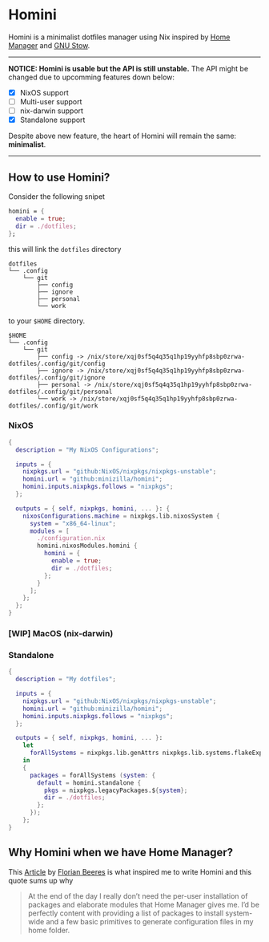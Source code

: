 # Homini

Homini is a minimalist dotfiles manager using Nix inspired by
[Home Manager](https://github.com/nix-community/home-manager) and
[GNU Stow](https://www.gnu.org/software/stow/).

***

**NOTICE: Homini is usable but the API is still unstable.**
The API might be changed due to upcomming features down below:

- [x] NixOS support
- [ ] Multi-user support
- [ ] nix-darwin support
- [x] Standalone support

Despite above new feature, the heart of Homini will remain the same: **minimalist**.

***

## How to use Homini?

Consider the following snipet

```nix
homini = {
  enable = true;
  dir = ./dotfiles;
};
```

this will link the `dotfiles` directory

```
dotfiles
└── .config
    └── git
        ├── config
        ├── ignore
        ├── personal
        └── work
```

to your `$HOME` directory.

```
$HOME
└── .config
    └── git
        ├── config -> /nix/store/xqj0sf5q4q35q1hp19yyhfp8sbp0zrwa-dotfiles/.config/git/config
        ├── ignore -> /nix/store/xqj0sf5q4q35q1hp19yyhfp8sbp0zrwa-dotfiles/.config/git/ignore
        ├── personal -> /nix/store/xqj0sf5q4q35q1hp19yyhfp8sbp0zrwa-dotfiles/.config/git/personal
        └── work -> /nix/store/xqj0sf5q4q35q1hp19yyhfp8sbp0zrwa-dotfiles/.config/git/work
```

### NixOS

```nix
{
  description = "My NixOS Configurations";

  inputs = {
    nixpkgs.url = "github:NixOS/nixpkgs/nixpkgs-unstable";
    homini.url = "github:minizilla/homini";
    homini.inputs.nixpkgs.follows = "nixpkgs";
  };

  outputs = { self, nixpkgs, homini, ... }: {
    nixosConfigurations.machine = nixpkgs.lib.nixosSystem {
      system = "x86_64-linux";
      modules = [
        ./configuration.nix
        homini.nixosModules.homini {
          homini = {
            enable = true;
            dir = ./dotfiles;
          };
        }
      ];
    };
  };
}
```

### [WIP] MacOS (nix-darwin)

### Standalone

```nix
{
  description = "My dotfiles";

  inputs = {
    nixpkgs.url = "github:NixOS/nixpkgs/nixpkgs-unstable";
    homini.url = "github:minizilla/homini";
    homini.inputs.nixpkgs.follows = "nixpkgs";
  };

  outputs = { self, nixpkgs, homini, ... }:
    let
      forAllSystems = nixpkgs.lib.genAttrs nixpkgs.lib.systems.flakeExposed;
    in
    {
      packages = forAllSystems (system: {
        default = homini.standalone {
          pkgs = nixpkgs.legacyPackages.${system};
          dir = ./dotfiles;
        };
      });
    };
}
```

## Why Homini when we have Home Manager?

This [Article](https://www.fbrs.io/nix-hm-reflections) by [Florian Beeres](https://github.com/cideM/)
is what inspired me to write Homini and this quote sums up why

> At the end of the day I really don’t need the per-user installation of packages
> and elaborate modules that Home Manager gives me.
> I’d be perfectly content with providing a list of packages to install system-wide
> and a few basic primitives to generate configuration files in my home folder.
